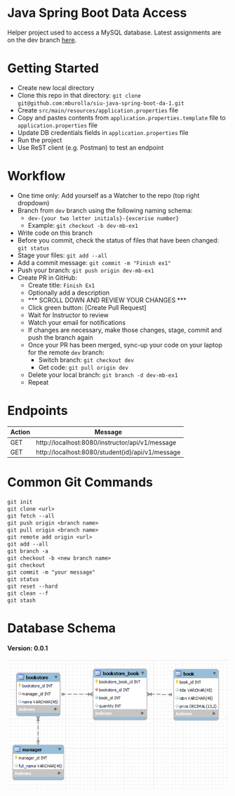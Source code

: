 # Java Spring Boot Data Access
Helper project used to access a MySQL database.  Latest assignments are on the dev branch [here](assignments.md).

# Getting Started
- Create new local directory
- Clone this repo in that directory: `git clone git@github.com:mburolla/siu-java-spring-boot-da-1.git`
- Create `src/main/resources/application.properties` file 
- Copy and pastes contents from `application.properties.template` file to `application.properties` file
- Update DB credentials fields in `application.properties` file
- Run the project
- Use ReST client (e.g. Postman) to test an endpoint

# Workflow
- One time only: Add yourself as a Watcher to the repo (top right dropdown)
- Branch from `dev` branch using the following naming schema:
  - `dev-{your two letter initials}-{excerise number}`
  - Example: `git checkout -b dev-mb-ex1`
- Write code on this branch
- Before you commit, check the status of files that have been changed: `git status`
- Stage your files: `git add --all`
- Add a commit message: `git commit -m "Finish ex1"`
- Push your branch: `git push origin dev-mb-ex1`
- Create PR in GitHub:
  - Create title: `Finish Ex1`
  - Optionally add a description
  - *** SCROLL DOWN AND REVIEW YOUR CHANGES ***
  - Click green button: [Create Pull Request]
  - Wait for Instructor to review
  - Watch your email for notifications  
  - If changes are necessary, make those changes, stage, commit and push the branch again
  - Once your PR has been merged, sync-up your code on your laptop for the remote `dev` branch:
    - Switch branch: `git checkout dev`
    - Get code: `git pull origin dev`
  - Delete your local branch: `git branch -d dev-mb-ex1`
  - Repeat

# Endpoints

|Action|Message|
|------|-------|
|GET   |http://localhost:8080/instructor/api/v1/message|
|GET   |http://localhost:8080/student{id}/api/v1/message|

# Common Git Commands
```
git init
git clone <url>
git fetch --all
git push origin <branch name>
git pull origin <branch name>
git remote add origin <url>
git add --all
git branch -a
git checkout -b <new branch name>
git checkout
git commit -m "your message"
git status
git reset --hard
git clean --f
git stash
```

# Database Schema 
#### Version: 0.0.1

![](./docs/db_0_0_1.PNG)
